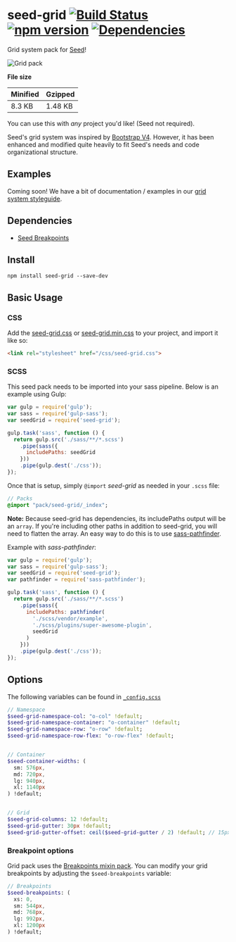 # seed-grid [![Build Status](https://travis-ci.org/helpscout/seed-grid.svg?branch=master)](https://travis-ci.org/helpscout/seed-grid) [![npm version](https://badge.fury.io/js/seed-grid.svg)](https://badge.fury.io/js/seed-grid) [![Dependencies](https://david-dm.org/helpscout/seed-grid.svg)](https://david-dm.org/helpscout/seed-grid)
Grid system pack for [Seed](https://github.com/helpscout/seed)!

![Grid pack](https://raw.githubusercontent.com/helpscout/seed-grid/master/grid-pack.png)

**File size**

Minified | Gzipped
---|---
8.3 KB | 1.48 KB

You can use this with *any* project you'd like! (Seed not required).

Seed's grid system was inspired by [Bootstrap V4](https://github.com/twbs/bootstrap/tree/v4-dev).
However, it has been enhanced and modified quite heavily to fit Seed's needs and code organizational structure.

## Examples

Coming soon! We have a bit of documentation / examples in our [grid system styleguide](http://style.helpscout.com/framework/objects/grid/).


## Dependencies

* [Seed Breakpoints](https://github.com/helpscout/seed-breakpoints)

## Install
```
npm install seed-grid --save-dev
```

## Basic Usage

### CSS
Add the [seed-grid.css](https://github.com/helpscout/seed-grid/blob/master/dist/seed-grid.css) or [seed-grid.min.css](https://github.com/helpscout/seed-grid/blob/master/dist/seed-grid.min.css) to your project, and import it like so:

```html
<link rel="stylesheet" href="/css/seed-grid.css">
```

### SCSS
This seed pack needs to be imported into your sass pipeline. Below is an example using Gulp:


```javascript
var gulp = require('gulp');
var sass = require('gulp-sass');
var seedGrid = require('seed-grid');

gulp.task('sass', function () {
  return gulp.src('./sass/**/*.scss')
    .pipe(sass({
      includePaths: seedGrid
    }))
    .pipe(gulp.dest('./css'));
});
```

Once that is setup, simply `@import` *seed-grid* as needed in your `.scss` file:

```sass
// Packs
@import "pack/seed-grid/_index";
```

**Note:** Because seed-grid has dependencies, its includePaths output will be an `array`. If you're including other paths in addition to seed-grid, you will need to flatten the array. An easy way to do this is to use [sass-pathfinder](https://github.com/itsjonq/sass-pathfinder).

Example with *sass-pathfinder*:

```javascript
var gulp = require('gulp');
var sass = require('gulp-sass');
var seedGrid = require('seed-grid');
var pathfinder = require('sass-pathfinder');

gulp.task('sass', function () {
  return gulp.src('./sass/**/*.scss')
    .pipe(sass({
      includePaths: pathfinder(
        './scss/vendor/example',
        './scss/plugins/super-awesome-plugin',
        seedGrid
      )
    }))
    .pipe(gulp.dest('./css'));
});
```

## Options

The following variables can be found in [`_config.scss`](https://github.com/helpscout/seed-grid/blob/master/scss/pack/_config.scss)

```sass
// Namespace
$seed-grid-namespace-col: "o-col" !default;
$seed-grid-namespace-container: "o-container" !default;
$seed-grid-namespace-row: "o-row" !default;
$seed-grid-namespace-row-flex: "o-row-flex" !default;


// Container
$seed-container-widths: (
  sm: 576px,
  md: 720px,
  lg: 940px,
  xl: 1140px
) !default;


// Grid
$seed-grid-columns: 12 !default;
$seed-grid-gutter: 30px !default;
$seed-grid-gutter-offset: ceil($seed-grid-gutter / 2) !default; // 15px
```

### Breakpoint options
Grid pack uses the [Breakpoints mixin pack](https://github.com/helpscout/seed-breakpoints). You can modify your grid breakpoints by adjusting the `$seed-breakpoints` variable:

```sass
// Breakpoints
$seed-breakpoints: (
  xs: 0,
  sm: 544px,
  md: 768px,
  lg: 992px,
  xl: 1200px
) !default;
```
